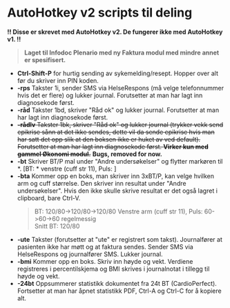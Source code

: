 # AutoHotkey v2 scripts til deling
**!! Disse er skrevet med AutoHotkey v2. De fungerer ikke med AutoHotkey v1. !!**

> **Laget til Infodoc Plenario med ny Faktura modul med mindre annet er spesifisert.**
- **Ctrl-Shift-P** for hurtig sending av sykemelding/resept. Hopper over alt før du skriver inn PIN koden.
- **-rps** Takster 1i, sender SMS via HelseRespons (må velge telefonnummer hvis det er flere) og lukker journal. Forutsetter at man har lagt inn diagnosekode først.
- **-råd** Takster 1bd, skriver "Råd ok" og lukker journal. Forutsetter at man har lagt inn diagnosekode først.
- ~~**-rådlv** Takster 1bk, skriver "Råd ok" og lukker journal (trykker vekk send epikrise sånn at det ikke sendes, dette vil da sende epikrise hvis man har satt det opp slik at den boksen ikke er huket av ved default). Forutsetter at man har lagt inn diagnosekode først. **Virker kun med gammel Økonomi modul.**~~ **Bugs, removed for now.**
- **-bt** Skriver BT/P mal under "Andre undersøkelser" og flytter markøren til *. [BT: * venstre (cuff str 11), Puls: ]
- **-bta** Kommer opp en boks, man skriver inn 3xBT/P, kan velge hvilken arm og cuff størrelse. Den skriver inn resultat under "Andre undersøkelser". Hvis den ikke skulle skrive resultat er det også lagret i clipboard, bare Ctrl-V.
    > BT: 120/80->120/80->120/80 Venstre arm (cuff str 11), Puls: 60->60->60 regelmessig\
    Snitt BT: 120/80
- **-ute** Takster (forutsetter at "ute" er registrert som takst). Journalfører at pasienten ikke har møtt og at faktura sendes. Sender SMS via HelseRespons og journalfører SMS. Lukker journal.
- **-bmi** Kommer opp en boks. Skriv inn høyde og vekt. Verdiene registreres i percentilskjema og BMI skrives i journalnotat i tillegg til høyde og vekt.
- **-24bt** Oppsummerer statistikk dokumentet fra 24t BT (CardioPerfect). Fortsetter at man har åpnet statistikk PDF, Ctrl-A og Ctrl-C for å kopiere alt.
